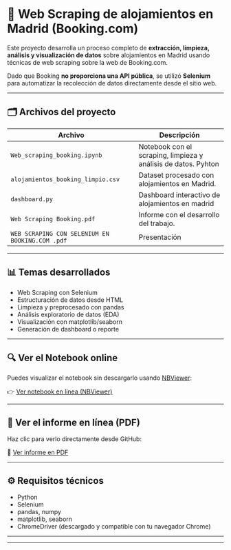 # 🏨 Web Scraping de alojamientos en Madrid (Booking.com)

Este proyecto desarrolla un proceso completo de **extracción, limpieza, análisis y visualización de datos** sobre alojamientos en Madrid usando técnicas de web scraping sobre la web de Booking.com.

Dado que Booking **no proporciona una API pública**, se utilizó **Selenium** para automatizar la recolección de datos directamente desde el sitio web.

---

## 🗂 Archivos del proyecto

| Archivo                                | Descripción                                                                 |
|----------------------------------------|-----------------------------------------------------------------------------|
| `Web_scraping_booking.ipynb`           | Notebook con el scraping, limpieza y análisis de datos. Pyhton                   |
| `alojamientos_booking_limpio.csv`      | Dataset procesado con alojamientos en Madrid.                              |
| `dashboard.py`                         | Dashboard interactivo de alojamientos en madrid          |
| `Web Scraping Booking.pdf`             | Informe  con el desarrollo del trabajo.                              |
| `WEB SCRAPING CON SELENIUM EN BOOKING.COM .pdf` | Presentación        |

---

## 📊 Temas desarrollados

- Web Scraping con Selenium
- Estructuración de datos desde HTML
- Limpieza y preprocesado con pandas
- Análisis exploratorio de datos (EDA)
- Visualización con matplotlib/seaborn
- Generación de dashboard o reporte

---

## 🔍 Ver el Notebook online

Puedes visualizar el notebook sin descargarlo usando [NBViewer](https://nbviewer.org/):

👉 [Ver notebook en línea (NBViewer)](https://nbviewer.org/github/AlexandroBG/booking-madrid-webscraping/blob/main/Web_scraping_booking.ipynb)

---

## 📄 Ver el informe en línea (PDF)

Haz clic para verlo directamente desde GitHub:

📄 [Ver informe en PDF](https://github.com/AlexandroBG/booking-madrid-webscraping/blob/main/Web%20Scraping%20Booking.pdf?raw=true)


---

## ⚙️ Requisitos técnicos

- Python 
- Selenium
- pandas, numpy
- matplotlib, seaborn
- ChromeDriver (descargado y compatible con tu navegador Chrome)

---



---
